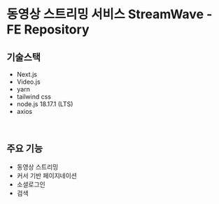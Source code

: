 # 동영상 스트리밍 서비스 StreamWave - FE Repository

## 기술스택

- Next.js
- Video.js
- yarn
- tailwind css
- node.js 18.17.1 (LTS)
- axios

<br />

## 주요 기능

- 동영상 스트리밍
- 커서 기반 페이지네이션
- 소셜로그인
- 검색
